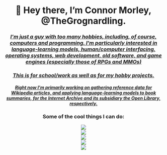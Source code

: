 <h1 align = "center"><b>
  👋 Hey there, I’m Connor Morley, @TheGrognardling.
  </b></h1>
  <h3 align = "center"><u><i>
  I'm just a guy with too many hobbies, including, of course, computers and programming. I'm particularly interested in language-learning models, human/computer   interfacing, operating systems, web development, old software, and game engines (especially those of RPGs and MMOs)
  </u></i></h3>
  <h3 align = "center"><u><i>
  This is for school/work as well as for my hobby projects.
  </u></i></h3>
  <h4 align = "center"><u><i>
  Right now I'm primarily working on gathering reference data for Wikipedia articles, and applying language-learning models to book summaries, for the Internet   Archive and its subsidiary the Open Library, respectively.
  </u></i></h4>
  <h3 align = "center">
  Some of the cool things I can do:
  </h3>
<p align = "center">
  <a href="https://skillicons.dev">
    <img src="https://skillicons.dev/icons?i=powershell,bash,git,vim,latex,markdown"/>
    <br>
    <img src="https://skillicons.dev/icons?i=discord,bots,github,gitlab,stackoverflow"/> 
    <br>
    <img src="https://skillicons.dev/icons?i=python,java,c,cpp"/> 
    <br>
    <img src="https://skillicons.dev/icons?i=html,css,javascript,php"/>
    <br>
    <img src="https://skillicons.dev/icons?i=linux,raspberrypi,bsd"/>
  </a>
</p>
